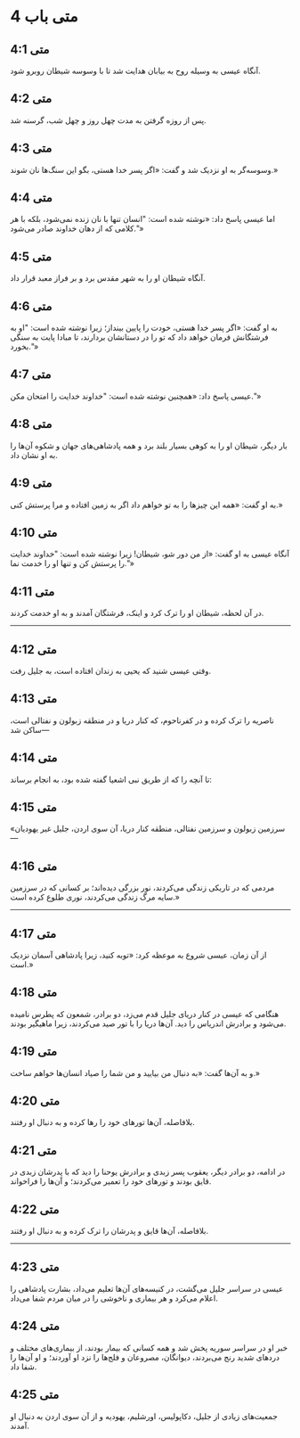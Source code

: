 # متی باب 4

## متی 4:1

آنگاه عیسی به وسیله روح به بیابان هدایت شد تا با وسوسه شیطان روبرو شود.

## متی 4:2

پس از روزه گرفتن به مدت چهل روز و چهل شب، گرسنه شد.

## متی 4:3

وسوسه‌گر به او نزدیک شد و گفت: «اگر پسر خدا هستی، بگو این سنگ‌ها نان شوند.»

## متی 4:4

اما عیسی پاسخ داد: «نوشته شده است: "انسان تنها با نان زنده نمی‌شود، بلکه با هر کلامی که از دهان خداوند صادر می‌شود."»

## متی 4:5

آنگاه شیطان او را به شهر مقدس برد و بر فراز معبد قرار داد.

## متی 4:6

به او گفت: «اگر پسر خدا هستی، خودت را پایین بینداز؛ زیرا نوشته شده است: "او به فرشتگانش فرمان خواهد داد که تو را در دستانشان بردارند، تا مبادا پایت به سنگی بخورد."»

## متی 4:7

عیسی پاسخ داد: «همچنین نوشته شده است: "خداوند خدایت را امتحان مکن."»

## متی 4:8

بار دیگر، شیطان او را به کوهی بسیار بلند برد و همه پادشاهی‌های جهان و شکوه آن‌ها را به او نشان داد.

## متی 4:9

به او گفت: «همه این چیزها را به تو خواهم داد اگر به زمین افتاده و مرا پرستش کنی.»

## متی 4:10

آنگاه عیسی به او گفت: «از من دور شو، شیطان! زیرا نوشته شده است: "خداوند خدایت را پرستش کن و تنها او را خدمت نما."»

## متی 4:11

در آن لحظه، شیطان او را ترک کرد و اینک، فرشتگان آمدند و به او خدمت کردند.

---

## متی 4:12

وقتی عیسی شنید که یحیی به زندان افتاده است، به جلیل رفت.

## متی 4:13

ناصریه را ترک کرده و در کفرناحوم، که کنار دریا و در منطقه زبولون و نفتالی است، ساکن شد—

## متی 4:14

تا آنچه را که از طریق نبی اشعیا گفته شده بود، به انجام برساند:

## متی 4:15

«سرزمین زبولون و سرزمین نفتالی، منطقه کنار دریا، آن سوی اردن، جلیل غیر یهودیان—

## متی 4:16

مردمی که در تاریکی زندگی می‌کردند، نور بزرگی دیده‌اند؛ بر کسانی که در سرزمین سایه مرگ زندگی می‌کردند، نوری طلوع کرده است.»

---

## متی 4:17

از آن زمان، عیسی شروع به موعظه کرد: «توبه کنید، زیرا پادشاهی آسمان نزدیک است.»

## متی 4:18

هنگامی که عیسی در کنار دریای جلیل قدم می‌زد، دو برادر، شمعون که پطرس نامیده می‌شود و برادرش اندریاس را دید. آن‌ها دریا را با تور صید می‌کردند، زیرا ماهیگیر بودند.

## متی 4:19

و به آن‌ها گفت: «به دنبال من بیایید و من شما را صیاد انسان‌ها خواهم ساخت.»

## متی 4:20

بلافاصله، آن‌ها تورهای خود را رها کرده و به دنبال او رفتند.

## متی 4:21

در ادامه، دو برادر دیگر، یعقوب پسر زبدی و برادرش یوحنا را دید که با پدرشان زبدی در قایق بودند و تورهای خود را تعمیر می‌کردند؛ و آن‌ها را فراخواند.

## متی 4:22

بلافاصله، آن‌ها قایق و پدرشان را ترک کرده و به دنبال او رفتند.

---

## متی 4:23

عیسی در سراسر جلیل می‌گشت، در کنیسه‌های آن‌ها تعلیم می‌داد، بشارت پادشاهی را اعلام می‌کرد و هر بیماری و ناخوشی را در میان مردم شفا می‌داد.

## متی 4:24

خبر او در سراسر سوریه پخش شد و همه کسانی که بیمار بودند، از بیماری‌های مختلف و دردهای شدید رنج می‌بردند، دیوانگان، مصروعان و فلج‌ها را نزد او آوردند؛ و او آن‌ها را شفا داد.

## متی 4:25

جمعیت‌های زیادی از جلیل، دکاپولیس، اورشلیم، یهودیه و از آن سوی اردن به دنبال او آمدند.
